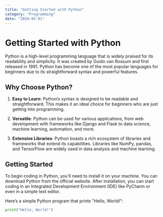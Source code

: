 ```yaml
---
title: "Getting Started with Python"
category: "Programming"
date: "2024-02-01"
---
```


# Getting Started with Python

Python is a high-level programming language that is widely praised for its readability and simplicity. It was created by Guido van Rossum and first released in 1991. Python has become one of the most popular languages for beginners due to its straightforward syntax and powerful features.

## Why Choose Python?

1. **Easy to Learn**: Python’s syntax is designed to be readable and straightforward. This makes it an ideal choice for beginners who are just getting into programming.

2. **Versatile**: Python can be used for various applications, from web development with frameworks like Django and Flask to data science, machine learning, automation, and more.

3. **Extensive Libraries**: Python boasts a rich ecosystem of libraries and frameworks that extend its capabilities. Libraries like NumPy, pandas, and TensorFlow are widely used in data analysis and machine learning.

## Getting Started

To begin coding in Python, you'll need to install it on your machine. You can download Python from the official website. After installation, you can start coding in an Integrated Development Environment (IDE) like PyCharm or even in a simple text editor.

Here’s a simple Python program that prints "Hello, World!":

```python
print("Hello, World!")
